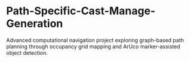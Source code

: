 # Path-Specific-Cast-Manage-Generation
Advanced computational navigation project exploring graph-based path planning through occupancy grid mapping and ArUco marker-assisted object detection.
